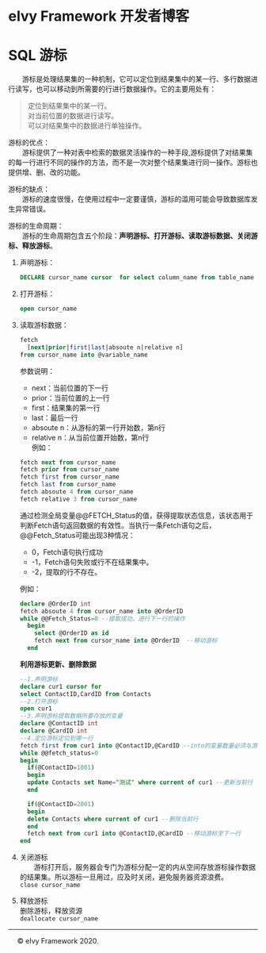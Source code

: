 # <div style="height:40px"><div style="float:left">eIvy Framework 开发者博客</div> <div style="float:right"></div></div>

# SQL 游标
&emsp;&emsp;游标是处理结果集的一种机制，它可以定位到结果集中的某一行、多行数据进行读写，也可以移动到所需要的行进行数据操作。它的主要用处有：  
>定位到结果集中的某一行。  
>对当前位置的数据进行读写。  
>可以对结果集中的数据进行单独操作。  

游标的优点：  
&emsp;&emsp;游标提供了一种对表中检索的数据灵活操作的一种手段,游标提供了对结果集的每一行进行不同的操作的方法，而不是一次对整个结果集进行同一操作。游标也提供增、删、改的功能。  

游标的缺点：  
&emsp;&emsp;游标的速度很慢，在使用过程中一定要谨慎，游标的滥用可能会导致数据库发生异常错误。  

游标的生命周期：  
&emsp;&emsp;游标的生命周期包含五个阶段：**声明游标、打开游标、读取游标数据、关闭游标、释放游标**。  
1. 声明游标：  
   ```SQL
   DECLARE cursor_name cursor  for select column_name from table_name
   ```  
2. 打开游标：  
   ```SQL
   open cursor_name
   ```
3. 读取游标数据：  
   ```SQL
   fetch
     [next|prior|first|last|absoute n|relative n]
   from cursor_name into @variable_name
   ```  
   参数说明：  
   * next：当前位置的下一行  
   * prior：当前位置的上一行  
   * first：结果集的第一行  
   * last：最后一行  
   * absoute n：从游标的第一行开始数，第n行  
   * relative n：从当前位置开始数，第n行  
   例如：  
   ```SQL
   fetch next from cursor_name
   fetch prior from cursor_name
   fetch first from cursor_name
   fetch last from cursor_name
   fetch absoute 4 from cursor_name
   fetch relative 3 from cursor_name
   ```
   通过检测全局变量@@FETCH_Status的值，获得提取状态信息，该状态用于判断Fetch语句返回数据的有效性。当执行一条Fetch语句之后，@@Fetch_Status可能出现3种情况：  
   * 0，Fetch语句执行成功
   * -1，Fetch语句失败或行不在结果集中。
   * -2，提取的行不存在。  

    例如：  
    ```SQL
    declare @OrderID int
    fetch absoute 4 from cursor_name into @OrderID
    while @@Fetch_Status=0 --提取成功，进行下一行的操作
      begin
        select @OrderID as id
        fetch next from cursor_name into @OrderID  --移动游标
      end
    ```
   **利用游标更新、删除数据**  
   ```SQL
   --1.声明游标
   declare cur1 cursor for 
   select ContactID,CardID from Contacts
   --2.打开游标
   open cur1
   --3.声明游标提取数据所要存放的变量
   declare @ContactID int
   declare @CardID int
   --4.定位游标定位到哪一行
   fetch first from cur1 into @ContactID,@CardID --into的变量数量必须与游标查询结果集的列数目相同
   while @@fetch_status=0
   begin
     if(@ContactID=1001)
     begin
     update Contacts set Name="测试" where current of cur1 --更新当前行
     end

     if(@ContactID=2001)
     begin
     delete Contacts where current of cur1 --删除当前行
     end
     fetch next from cur1 into @ContactID,@CardID --移动游标至下一行
   end
   ```
4. 关闭游标  
   &emsp;&emsp;游标打开后，服务器会专门为游标分配一定的内从空间存放游标操作数据的结果集。所以游标一旦用过，应及时关闭，避免服务器资源浪费。  
   `close cursor_name`
5. 释放游标  
   删除游标，释放资源  
   `deallocate cursor_name`

---
&emsp; &copy; eIvy Framework 2020.